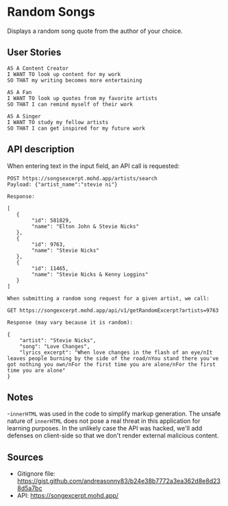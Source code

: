 # Random Songs

Displays a random song quote from the author of your choice.

## User Stories

```
AS A Content Creator
I WANT TO look up content for my work
SO THAT my writing becomes more entertaining

AS A Fan 
I WANT TO look up quotes from my favorite artists
SO THAT I can remind myself of their work

AS A Singer
I WANT TO study my fellow artists
SO THAT I can get inspired for my future work
```

## API description

When entering text in the input field, an API call is requested:

```
POST https://songsexcerpt.mohd.app/artists/search
Payload: {"artist_name":"stevie ni"}

Response: 

[
   {
        "id": 581829,
        "name": "Elton John & Stevie Nicks"
   },
   {
        "id": 9763,
        "name": "Stevie Nicks"
   },
   {
        "id": 11465,
        "name": "Stevie Nicks & Kenny Loggins"
   }
]

When submitting a random song request for a given artist, we call:

GET https://songexcerpt.mohd.app/api/v1/getRandomExcerpt?artists=9763

Response (may vary because it is random):

{
    "artist": "Stevie Nicks",
    "song": "Love Changes",
    "lyrics_excerpt": "When love changes in the flash of an eye/nIt leaves people burning by the side of the road/nYou stand there you've got nothing you own/nFor the first time you are alone/nFor the first time you are alone"
}
```

## Notes

-`innerHTML` was used in the code to simplify markup generation. The unsafe nature of `innerHTML` does not pose a real threat in this application for learning purposes. In the unlikely case the API was hacked, we'll add defenses on client-side so that we don't render external malicious content.

## Sources

- Gitignore file: https://gist.github.com/andreasonny83/b24e38b7772a3ea362d8e8d238d5a7bc
- API: https://songexcerpt.mohd.app/
